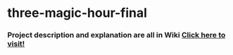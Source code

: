 # three-magic-hour-final

### Project description and explanation are all in Wiki [Click here to visit!](https://github.com/chayanpx/three-magic-hour-final/wiki)
